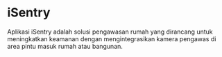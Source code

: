 # iSentry
Aplikasi iSentry adalah solusi pengawasan rumah yang dirancang untuk meningkatkan keamanan dengan mengintegrasikan kamera pengawas di area pintu masuk rumah atau bangunan.
